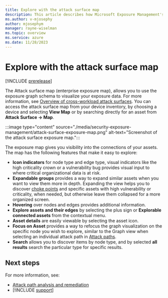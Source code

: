 ```yaml
---
title: Explore with the attack surface map
description: This article describes how Microsoft Exposure Management's attack surface map works.
ms.author: v-mjosephy
author: mjosephym
manager: rayne-wiselman
ms.topic: overview
ms.service: azure
ms.date: 11/28/2023
---
```


# Explore with the attack surface map

[!INCLUDE [prerelease](../includes//prerelease.md)]

The Attack surface map (enterprise exposure map), allows you to use the exposure graph schema to visualize your exposure data. For more information, see [Overview of cross-workload attack surfaces](cross-workload-attack-surfaces.md). You can access the attack surface map from your device inventory, by choosing a device and selecting **View Map** or by searching directly for an asset from **Attack Surface -> Map**.

:::image type="content" source="./media/security-exposure-management/attack-surface-exposure-map.png" alt-text="Screenshot of the attack surface exposure map.":::
<!--image-->

The exposure map gives you visibility into the connections of your assets. The map has the following features that make it easy to explore:

- **Icon indicators** for node type and edge type, visual indicators like the high criticality crown or a vulnerability bug provides visual input to where critical organizational data is at risk.
- **Expandable groups** provides a way to expand similar assets when you want to view them more in depth. Expanding the view helps you to discover [choke points](get-to-know-exposure-management.md#what-is-a-choke-point) and specific assets with high vulnerability or criticality, when needed, but otherwise leave them collapsed for a more organized screen.
- **Hovering** over nodes and edges provides additional information.
- **Explore assets and their edges** by selecting the plus sign or **Explorable connected assets** from the contextual menu.
- **Asset details** are easily viewable by selecting the asset icon.
- **Focus on Asset** provides a way to refocus the graph visualization on the specific node you wish to explore, similar to the Graph view when selecting an individual attack path in [Attack paths](review-attack-paths.md).
- **Search** allows you to discover items by node type, and by selected **all results** search the particular type for specific results.

<!--Discuss exposure graph which is where the data to create the visual map comes from.
Discuss nodes, connections, indicators (crown for high value) should this be graphs and maps?-->
<!--
## Reading the map

The following sections provide information about each node type and connector type and their visual icons.

### Node type description

The following table depicts each node type and its icon:

|NodeType  | Icon  |
|---------|---------|
|SQL virtual machines| |
|Virtual machines | |

### Edge/Connector type description

The following table depicts each edge type and its icon:

|EdgeType  | Icon  |
|---------|---------|
|affecting |         |
|routes traffic to | :::image type="content" source="./media/security-exposure-management/routes-traffic-to-icon.png" alt-text="routes traffic to icon":::          |
|is running | :::image type="content" source="./media/security-exposure-management/is-running-icon.png" alt-text="is running icon":::        |
|contains | :::image type="content" source="./media/security-exposure-management/contains-icon.png" alt-text="contains icon":::        |
|pushes |         |
|can authenticate as |  :::image type="content" source="./media/security-exposure-management/can-authenticate-as-icon.png" alt-text="can authenticate as icon":::       |
|maintains |         |
|has role on |         |
|can authenticate to |         |
|moves data to |         |
|frequently logged in by |         |
|member of |         |
|can logon over the network to |         |
|can interactive logon to |         |
|can remote interactive logon to |         |
|runs on |  :::image type="content" source="./media/security-exposure-management/runs-on-icon.png" alt-text="runs on icon":::       |
|member |         |

### Indicator Name Description

The following are graph indicators:

|Indicator  | Icon  |
|---------|---------|
|Vulnerability | |
|Explorable connected assets| |
|High criticality level | |-->
<!--images -->

<!--- graph operators
send permissions
device names
nodes, edges
different types

indicators- on the map
add reference to 
graph operators
-->
## Next steps

For more information, see:

- [Attack path analysis and remediation](attack-paths-analysis-remediation.md)
- [!INCLUDE [support](../includes//support.md)]
